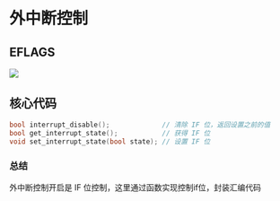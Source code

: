 # 外中断控制

## EFLAGS

![](../04%20中断和时钟/images/eflags.drawio.svg)

## 核心代码

```c++
bool interrupt_disable();             // 清除 IF 位，返回设置之前的值
bool get_interrupt_state();           // 获得 IF 位
void set_interrupt_state(bool state); // 设置 IF 位
```


### 总结
外中断控制开启是  IF 位控制，这里通过函数实现控制if位，封装汇编代码